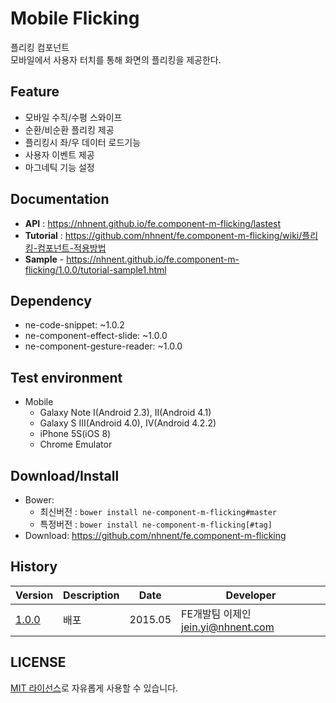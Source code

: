 Mobile Flicking
===============
플리킹 컴포넌트<br>모바일에서 사용자 터치를 통해 화면의 플리킹을 제공한다.

## Feature
* 모바일 수직/수평 스와이프
* 순환/비순환 플리킹 제공
* 플리킹시 좌/우 데이터 로드기능
* 사용자 이벤트 제공
* 마그네틱 기능 설정

## Documentation
* **API** : https://nhnent.github.io/fe.component-m-flicking/lastest
* **Tutorial** : https://github.com/nhnent/fe.component-m-flicking/wiki/플리킹-컴포넌트-적용방법
* **Sample** - https://nhnent.github.io/fe.component-m-flicking/1.0.0/tutorial-sample1.html




## Dependency
* ne-code-snippet: ~1.0.2
* ne-component-effect-slide: ~1.0.0
* ne-component-gesture-reader: ~1.0.0

## Test environment
* Mobile
	* Galaxy Note I(Android 2.3), II(Android 4.1)
	* Galaxy S III(Android 4.0), IV(Android 4.2.2)
	* iPhone 5S(iOS 8)
	* Chrome Emulator


## Download/Install
* Bower:
   * 최신버전 : `bower install ne-component-m-flicking#master`
   * 특정버전 : `bower install ne-component-m-flicking[#tag]`
* Download: https://github.com/nhnent/fe.component-m-flicking

## History
| Version | Description | Date | Developer |
| ---- | ---- | ---- | ---- |
| <a href="https://github.nhnent.com/pages/fe/component-m-flicking/1.0.0">1.0.0</a> | 배포 | 2015.05 | FE개발팀 이제인 <jein.yi@nhnent.com> |

## LICENSE
[MIT 라이선스](LICENSE)로 자유롭게 사용할 수 있습니다.
